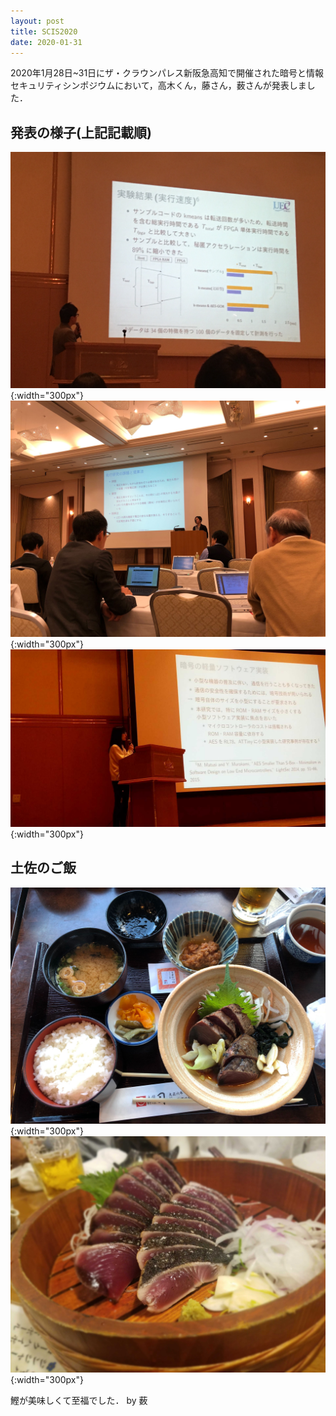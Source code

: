 ```yaml
---
layout: post
title: SCIS2020
date: 2020-01-31
---
```


<!-- # SCIS2020 -->

2020年1月28日~31日にザ・クラウンパレス新阪急高知で開催された暗号と情報セキュリティシンポジウムにおいて，高木くん，藤さん，薮さんが発表しました．

## 発表の様子(上記記載順)

![scistakaki](./fig/scis2020_takaki.jpg){:width="300px"}
![scistoh](./fig/scis2020_toh.jpg){:width="300px"}
![scisyabu](./fig/scis2020_yabu.jpg){:width="300px"}

## 土佐のご飯
![scismeshi1](./fig/scis2020_meshi1.jpg){:width="300px"}
![scismeshi2](./fig/scis2020_meshi2.jpg){:width="300px"}

鰹が美味しくて至福でした． by 薮
<!-- [back](./) -->
